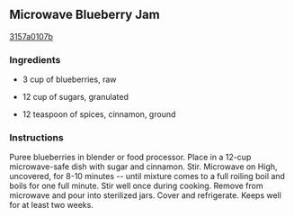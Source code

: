 ## Microwave Blueberry Jam

[3157a0107b](http://www.food.com/recipe/microwave-blueberry-jam-12706)

### Ingredients

 - 3 cup of blueberries, raw

 - 12 cup of sugars, granulated

 - 12 teaspoon of spices, cinnamon, ground

### Instructions

Puree blueberries in blender or food processor. Place in a 12-cup microwave-safe dish with sugar and cinnamon. Stir. Microwave on High, uncovered, for 8-10 minutes -- until mixture comes to a full roiling boil and boils for one full minute. Stir well once during cooking. Remove from microwave and pour into sterilized jars. Cover and refrigerate. Keeps well for at least two weeks.